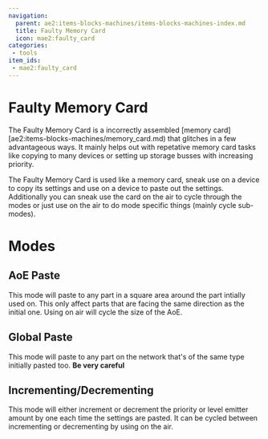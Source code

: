 ```yaml
---
navigation:
  parent: ae2:items-blocks-machines/items-blocks-machines-index.md
  title: Faulty Memory Card
  icon: mae2:faulty_card
categories:
 - tools
item_ids:
 - mae2:faulty_card
---
```


# Faulty Memory Card

<ItemImage id="mae2:faulty_card" scale="4" />

The Faulty Memory Card is a incorrectly assembled [memory
card][ae2:items-blocks-machines/memory_card.md) that glitches in a few advantageous ways. It mainly helps out with repetative memory card tasks like copying to many devices or setting up storage busses with increasing priority.

The Faulty Memory Card is used like a memory card, sneak use on a device to copy its settings and use on a device to paste out the settings. Additionally you can sneak use the card on the air to cycle through the modes or just use on the air to do mode specific things (mainly cycle sub-modes).

# Modes
## AoE Paste
This mode will paste to any part in a square area around the part intially used on. This only affect parts that are facing the same direction as the initial one. Using on air will cycle the size of the AoE.

## Global Paste
This mode will paste to any part on the network that's of the same type initially pasted too. **Be very careful**

## Incrementing/Decrementing
This mode will either increment or decrement the priority or level emitter amount by one each time the settings are pasted. It can be cycled between incrementing or decrementing by using on the air.
